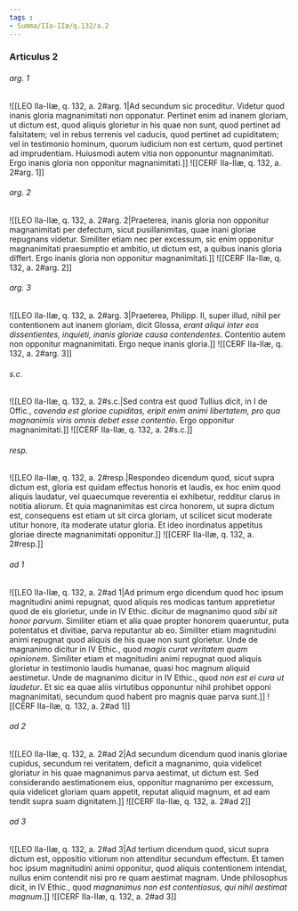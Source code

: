 ```yaml
---
tags : 
- Summa/IIa-IIæ/q.132/a.2
---
```


### Articulus 2

###### arg. 1
![[LEO IIa-IIæ, q. 132, a. 2#arg. 1|Ad secundum sic proceditur. Videtur quod inanis gloria magnanimitati non opponatur. Pertinet enim ad inanem gloriam, ut dictum est, quod aliquis glorietur in his quae non sunt, quod pertinet ad falsitatem; vel in rebus terrenis vel caducis, quod pertinet ad cupiditatem; vel in testimonio hominum, quorum iudicium non est certum, quod pertinet ad imprudentiam. Huiusmodi autem vitia non opponuntur magnanimitati. Ergo inanis gloria non opponitur magnanimitati.]]
![[CERF IIa-IIæ, q. 132, a. 2#arg. 1]]

###### arg. 2
![[LEO IIa-IIæ, q. 132, a. 2#arg. 2|Praeterea, inanis gloria non opponitur magnanimitati per defectum, sicut pusillanimitas, quae inani gloriae repugnans videtur. Similiter etiam nec per excessum, sic enim opponitur magnanimitati praesumptio et ambitio, ut dictum est, a quibus inanis gloria differt. Ergo inanis gloria non opponitur magnanimitati.]]
![[CERF IIa-IIæ, q. 132, a. 2#arg. 2]]

###### arg. 3
![[LEO IIa-IIæ, q. 132, a. 2#arg. 3|Praeterea, Philipp. II, super illud, nihil per contentionem aut inanem gloriam, dicit Glossa, *erant aliqui inter eos dissentientes, inquieti, inanis gloriae causa contendentes*. Contentio autem non opponitur magnanimitati. Ergo neque inanis gloria.]]
![[CERF IIa-IIæ, q. 132, a. 2#arg. 3]]

###### s.c.
![[LEO IIa-IIæ, q. 132, a. 2#s.c.|Sed contra est quod Tullius dicit, in I de Offic., *cavenda est gloriae cupiditas, eripit enim animi libertatem, pro qua magnanimis viris omnis debet esse contentio*. Ergo opponitur magnanimitati.]]
![[CERF IIa-IIæ, q. 132, a. 2#s.c.]]

###### resp.
![[LEO IIa-IIæ, q. 132, a. 2#resp.|Respondeo dicendum quod, sicut supra dictum est, gloria est quidam effectus honoris et laudis, ex hoc enim quod aliquis laudatur, vel quaecumque reverentia ei exhibetur, redditur clarus in notitia aliorum. Et quia magnanimitas est circa honorem, ut supra dictum est, consequens est etiam ut sit circa gloriam, ut scilicet sicut moderate utitur honore, ita moderate utatur gloria. Et ideo inordinatus appetitus gloriae directe magnanimitati opponitur.]]
![[CERF IIa-IIæ, q. 132, a. 2#resp.]]

###### ad 1
![[LEO IIa-IIæ, q. 132, a. 2#ad 1|Ad primum ergo dicendum quod hoc ipsum magnitudini animi repugnat, quod aliquis res modicas tantum appretietur quod de eis glorietur, unde in IV Ethic. dicitur de magnanimo quod *sibi sit honor parvum*. Similiter etiam et alia quae propter honorem quaeruntur, puta potentatus et divitiae, parva reputantur ab eo. Similiter etiam magnitudini animi repugnat quod aliquis de his quae non sunt glorietur. Unde de magnanimo dicitur in IV Ethic., quod *magis curat veritatem quam opinionem*. Similiter etiam et magnitudini animi repugnat quod aliquis glorietur in testimonio laudis humanae, quasi hoc magnum aliquid aestimetur. Unde de magnanimo dicitur in IV Ethic., quod *non est ei cura ut laudetur*. Et sic ea quae aliis virtutibus opponuntur nihil prohibet opponi magnanimitati, secundum quod habent pro magnis quae parva sunt.]]
![[CERF IIa-IIæ, q. 132, a. 2#ad 1]]

###### ad 2
![[LEO IIa-IIæ, q. 132, a. 2#ad 2|Ad secundum dicendum quod inanis gloriae cupidus, secundum rei veritatem, deficit a magnanimo, quia videlicet gloriatur in his quae magnanimus parva aestimat, ut dictum est. Sed considerando aestimationem eius, opponitur magnanimo per excessum, quia videlicet gloriam quam appetit, reputat aliquid magnum, et ad eam tendit supra suam dignitatem.]]
![[CERF IIa-IIæ, q. 132, a. 2#ad 2]]

###### ad 3
![[LEO IIa-IIæ, q. 132, a. 2#ad 3|Ad tertium dicendum quod, sicut supra dictum est, oppositio vitiorum non attenditur secundum effectum. Et tamen hoc ipsum magnitudini animi opponitur, quod aliquis contentionem intendat, nullus enim contendit nisi pro re quam aestimat magnam. Unde philosophus dicit, in IV Ethic., quod *magnanimus non est contentiosus, qui nihil aestimat magnum*.]]
![[CERF IIa-IIæ, q. 132, a. 2#ad 3]]

